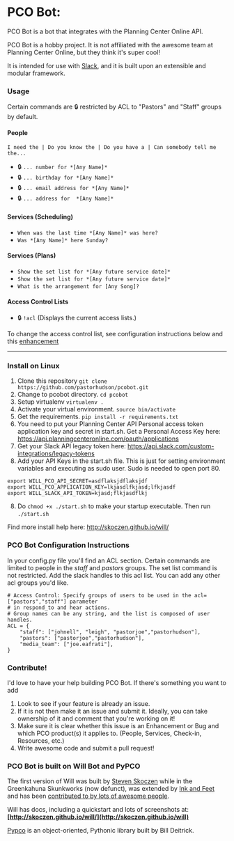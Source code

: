 # PCO Bot:
PCO Bot is a bot that integrates with the Planning Center Online API.

PCO Bot is a hobby project. It is not affiliated with the awesome team at Planning Center Online, 
but they think it's super cool!

It is intended for use with [Slack](https://slack.com/), and it is built upon an extensible and modular framework.

### Usage

Certain commands are :lock: restricted by ACL to "Pastors" and "Staff" groups by default.

#### People

```I need the | Do you know the | Do you have a | Can somebody tell me the...```

* :lock: ```... number for *[Any Name]*```   
* :lock: ```... birthday for *[Any Name]*```
* :lock: ```... email address for *[Any Name]*```
* :lock: ```... address for  *[Any Name]*```

#### Services (Scheduling)
* ```When was the last time *[Any Name]* was here?```
* ```Was *[Any Name]* here Sunday?```

#### Services (Plans)
* ```Show the set list for *[Any future service date]*```
* ```Show the set list for *[Any future service date]*```
* ```What is the arrangement for [Any Song]?```

#### Access Control Lists
* :lock: ```!acl``` (Displays the current access lists.)

To change the access control list, see configuration instructions below and this [enhancement](https://github.com/pastorhudson/pcobot/issues/17)

----------------------------------


### Install on Linux

1. Clone this repository
 ```git clone https://github.com/pastorhudson/pcobot.git```
2. Change to pcobot directory. ```cd pcobot```
3. Setup virtualenv ```virtualenv .```
4. Activate your virtual environment. ```source bin/activate```
5. Get the requirements. ```pip install -r requirements.txt```
6. You need to put your Planning Center API Personal access token application key and secret in start.sh.
Get a Personal Access Key here: https://api.planningcenteronline.com/oauth/applications
7. Get your Slack API legacy token here: https://api.slack.com/custom-integrations/legacy-tokens 
8. Add your API Keys in the start.sh file. This is just for setting environment
variables and executing as sudo user. Sudo is needed to open port 80.
```
export WILL_PCO_API_SECRET=asdflaksjdflaksjdf
export WILL_PCO_APPLICATION_KEY=lkjasdlfkjasd;lfkjasdf
export WILL_SLACK_API_TOKEN=kjasd;flkjasdflkj
```
8. Do ```chmod +x ./start.sh``` to make your startup executable.
Then run ```./start.sh```

Find more install help here:
http://skoczen.github.io/will/

### PCO Bot Configuration Instructions

In your config.py file you'll find an ACL section. Certain commands are limited to people in the *staff* and *pastors* groups.
The set list command is not restricted. Add the slack handles to this acl list. You can add any other 
acl groups you'd like.
```
# Access Control: Specify groups of users to be used in the acl=["pastors","staff"] parameter
# in respond_to and hear actions.
# Group names can be any string, and the list is composed of user handles.
ACL = {
    "staff": ["johnell", "leigh", "pastorjoe","pastorhudson"],
    "pastors": ["pastorjoe","pastorhudson"],
	"media_team": ["joe.eafrati"],
}
```

### Contribute!
I'd love to have your help building PCO Bot. 
If there's something you want to add 
1. Look to see if your feature is already an issue.
2. If it is not then make it an issue and submit it. Ideally, you can take ownership of it and comment that you're working on it!
3. Make sure it is clear whether this issue is an Enhancement or Bug and which PCO product(s) it applies to. (People, Services, Check-in, Resources, etc.)
4. Write awesome code and submit a pull request!


### PCO Bot is built on Will Bot and PyPCO

The first version of Will was built by [Steven Skoczen](http://stevenskoczen.com) while in the Greenkahuna Skunkworks (now defunct), was extended by [Ink and Feet](https://inkandfeet.com) and has been [contributed to by lots of awesome people](http://skoczen.github.io/will/improve/#the-shoulders-of-giants).

Will has docs, including a quickstart and lots of screenshots at:
**[http://skoczen.github.io/will/](http://skoczen.github.io/will)** 


[Pypco](https://github.com/billdeitrick/pypco) is an object-oriented, Pythonic library built by Bill Deitrick.
